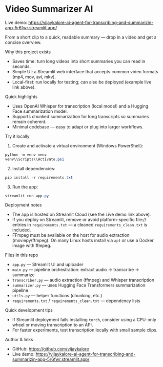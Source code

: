 ﻿# Video Summarizer AI

Live demo: https://vijaykalore-ai-agent-for-transcribing-and-summarizin-app-5r6fwr.streamlit.app/

From a short clip to a quick, readable summary — drop in a video and get a concise overview.

Why this project exists
- Saves time: turn long videos into short summaries you can read in seconds.
- Simple UI: a Streamlit web interface that accepts common video formats (mp4, mov, avi, mkv).
- Local-first: run locally for testing; can also be deployed (example live link above).

Quick highlights
- Uses OpenAI Whisper for transcription (local model) and a Hugging Face summarization model.
- Supports chunked summarization for long transcripts so summaries remain coherent.
- Minimal codebase — easy to adapt or plug into larger workflows.

Try it locally
1. Create and activate a virtual environment (Windows PowerShell):

```powershell
python -m venv venv
venv\\Scripts\\Activate.ps1
```

2. Install dependencies:

```powershell
pip install -r requirements.txt
```

3. Run the app:

```powershell
streamlit run app.py
```

Deployment notes
- The app is hosted on Streamlit Cloud (see the Live demo link above).
- If you deploy on Streamlit, remove or avoid platform-specific file:// entries in `requirements.txt` — a cleaned `requirements_clean.txt` is included.
- FFmpeg must be available on the host for audio extraction (moviepy/ffmpeg). On many Linux hosts install via `apt` or use a Docker image with ffmpeg.

Files in this repo
- `app.py` — Streamlit UI and uploader
- `main.py` — pipeline orchestration: extract audio → transcribe → summarize
- `transcriber.py` — audio extraction (ffmpeg) and Whisper transcription
- `summarizer.py` — uses Hugging Face Transformers summarization pipeline
- `utils.py` — helper functions (chunking, etc.)
- `requirements.txt` / `requirements_clean.txt` — dependency lists

Quick development tips
- If Streamlit deployment fails installing `torch`, consider using a CPU-only wheel or moving transcription to an API.
- For faster experiments, test transcription locally with small sample clips.

Author & links
- GitHub: https://github.com/vijaykalore
- Live demo: https://vijaykalore-ai-agent-for-transcribing-and-summarizin-app-5r6fwr.streamlit.app/


